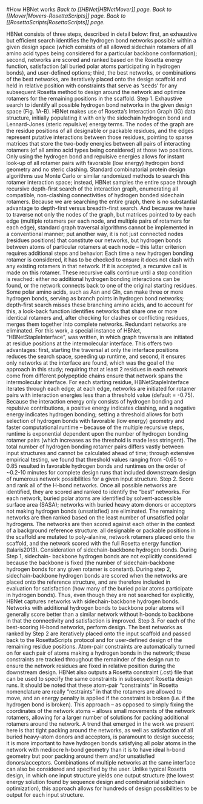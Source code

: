 #How HBNet works
*Back to [[HBNet|HBNetMover]] page.  Back to [[Mover|Movers-RosettaScripts]] page.  Back to [[RosettaScripts|RosettaScripts]] page.*<br>



HBNet consists of three steps, described in detail below: first, an exhaustive but efficient search identifies the hydrogen bond networks possible within a given design space (which consists of all allowed sidechain rotamers of all amino acid types being considered for a particular backbone conformation); second, networks are scored and ranked based on the Rosetta energy function, satisfaction (all buried polar atoms participating in hydrogen bonds), and user-defined options; third, the best networks, or combinations of the best networks, are iteratively placed onto the design scaffold and held in relative position with constraints that serve as ‘seeds’ for any subsequent Rosetta method to design around the network and optimize rotamers for the remaining positions in the scaffold. 
Step 1. Exhaustive search to identify all possible hydrogen bond networks in the given design space (Fig. 1A-B).
HBNet makes use of Rosetta’s Interaction Graph (IG) data structure, initially populating it with only the sidechain hydrogen bond and Lennard-Jones (steric repulsive) energy terms. The nodes of the graph are the residue positions of all designable or packable residues, and the edges represent putative interactions between those residues, pointing to sparse matrices that store the two-body energies between all pairs of interacting rotamers (of all amino acid types being considered) at those two positions. Only using the hydrogen bond and repulsive energies allows for instant look-up of all rotamer pairs with favorable (low energy) hydrogen bond geometry and no steric clashing. Standard combinatorial protein design algorithms use Monte Carlo or similar randomized methods to search this rotamer interaction space; instead, HBNet samples the entire space through recursive depth-first search of the interaction graph, enumerating all compatible, non-clashing connectivities of hydrogen bonded sidechain rotamers. 
Because we are searching the entire graph, there is no substantial advantage to depth-first versus breadth-first search. And because we have to traverse not only the nodes of the graph, but matrices pointed to by each edge (multiple rotamers per each node, and multiple pairs of rotamers for each edge), standard graph traversal algorithms cannot be implemented in a conventional manner; put another way, it is not just connected nodes (residues positions) that constitute our networks, but hydrogen bonds between atoms of particular rotamers at each node – this latter criterion requires additional steps and behavior: 
Each time a new hydrogen bonding rotamer is considered, it has to be checked to ensure it does not clash with any existing rotamers in that network. If it is accepted, a recursive call is made on this rotamer. These recursive calls continue until a stop condition is reached: either no additional hydrogen bonding interactions can be found, or the network connects back to one of the original starting residues. 
Some polar amino acids, such as Asn and Gln, can make three or more hydrogen bonds, serving as branch points in hydrogen bond networks; depth-first search misses these branching amino acids, and to account for this, a look-back function identifies networks that share one or more identical rotamers and, after checking for clashes or conflicting residues, merges them together into complete networks. Redundant networks are eliminated. 
For this work, a special instance of HBNet, “HBNetStapleInterface”, was written, in which graph traversals are initiated at residue positions at the intermolecular interface. This offers two advantages: first, starting the traversal at only the interface positions reduces the search space, speeding up runtime, and second, it ensures only networks at the interface are found, which was the goal of the approach in this study; requiring that at least 2 residues in each network come from different polypeptide chains ensure that network spans the intermolecular interface. For each starting residue, HBNetStapleInterface iterates through each edge; at each edge, networks are initiated for rotamer pairs with interaction energies less than a threshold value (default = -0.75). Because the interaction energy only consists of hydrogen bonding and repulsive contributions, a positive energy indicates clashing, and a negative energy indicates 
hydrogen bonding; setting a threshold allows for both selection of hydrogen bonds with favorable (low energy) geometry and faster computational runtime – because of the multiple recursive steps, runtime is exponential dependent upon the number of hydrogen bonding rotamer pairs (which increases as the threshold is made less stringent). The total number of hydrogen bonding rotamer pairs differs vastly between input structures and cannot be calculated ahead of time; through extensive empirical testing, we found that threshold values ranging from -0.65 to - 0.85 resulted in favorable hydrogen bonds and runtimes on the order of ~0.2-10 minutes for complete design runs that included downstream design of numerous network possibilities for a given input structure. 
Step 2. Score and rank all of the H-bond networks. 
Once all possible networks are identified, they are scored and ranked to identify the “best” networks. For each network, buried polar atoms are identified by solvent-accessible surface area (SASA); networks with buried heavy atom donors or acceptors not making hydrogen bonds (unsatisfied) are eliminated. The remaining networks are then ranked based on the least number of unsatisfied polar hydrogens. The networks are then scored against each other in the context of a background reference structure: all designable or packable positions in the scaffold are mutated to poly-alanine, network rotamers placed onto the scaffold, and the network scored with the full Rosetta energy function (talaris2013). 
Consideration of sidechain-backbone hydrogen bonds. During Step 1, sidechain- backbone hydrogen bonds are not explicitly considered because the backbone is fixed (the number of sidechain-backbone hydrogen bonds for any given rotamer is constant). During step 2, sidechain-backbone hydrogen bonds are scored when the networks are placed onto the reference structure, and are therefore included in evaluation for satisfaction (how many of the buried polar atoms participate in hydrogen bonds). Thus, even though they are not searched for explicitly, HBNet captures networks with sidechain-backbone hydrogen bonds. Networks with additional hydrogen bonds to backbone polar atoms will generally score better than a similar network without h-bonds to backbone in that the connectivity and satisfaction is improved. 
Step 3. For each of the best-scoring H-bond networks, perform design. 
The best networks as ranked by Step 2 are iteratively placed onto the input scaffold and passed 
back to the RosettaScripts protocol and for user-defined design of the remaining residue positions. Atom-pair constraints are automatically turned on for each pair of atoms making a hydrogen bonds in the network; these constraints are tracked throughout the remainder of the design run to ensure the network residues are fixed in relative position during the downstream design. HBNet also outputs a Rosetta constraint (.cst) file that can be used to specify the same constraints in subsequent Rosetta design runs. 
It should be noted that these atom-pair “constraints” in Rosetta nomenclature are really “restraints” in that the rotamers are allowed to move, and an energy penalty is applied if the constraint is broken (i.e. if the hydrogen bond is broken). This approach – as opposed to simply fixing the coordinates of the network atoms – allows small movements of the network rotamers, allowing for a larger number of solutions for packing additional rotamers around the network. A trend that emerged in the work we present here is that tight packing around the networks, as well as satisfaction of all buried heavy-atom donors and acceptors, is paramount to design success; it is more important to have hydrogen bonds satisfying all polar atoms in the network with mediocre h-bond geometry than it is to have ideal h-bond geometry but poor packing around them and/or unsatisfied donors/acceptors. 
Combinations of multiple networks at the same interface can also be considered and specified by the user. Unlike typical Rosetta design, in which one input structure yields one output structure (the lowest energy solution found by sequence design and combinatorial sidechain optimization), this approach allows for hundreds of design possibilities to be output for each input structure. 


